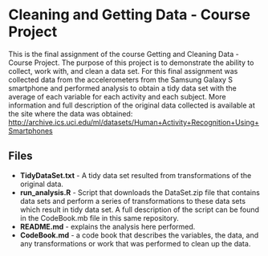 # Cleaning and Getting Data - Course Project

This is the final assignment of the course Getting and Cleaning Data - Course Project.
The purpose of this project is to demonstrate the ability to collect, work with, and clean a data set.  For this final assignment was collected data from the accelerometers from the Samsung Galaxy S smartphone and performed analysis to obtain a tidy data set with the average of each variable for each activity and each subject.
More information and full description of the original data collected is available at the site where the data was obtained: http://archive.ics.uci.edu/ml/datasets/Human+Activity+Recognition+Using+Smartphones

## Files

* **TidyDataSet.txt** - A tidy data set resulted from transformations of the original data.
* **run_analysis.R** - Script that downloads the DataSet.zip file that contains data sets and perform a series of transformations to these data sets which result in tidy data set. A full description of the script can be found in the CodeBook.mb file in this same repository.
* **README.md** - explains the analysis here performed.
* **CodeBook.md** - a code book that describes the variables, the data, and any transformations or work that was performed to clean up the data.
